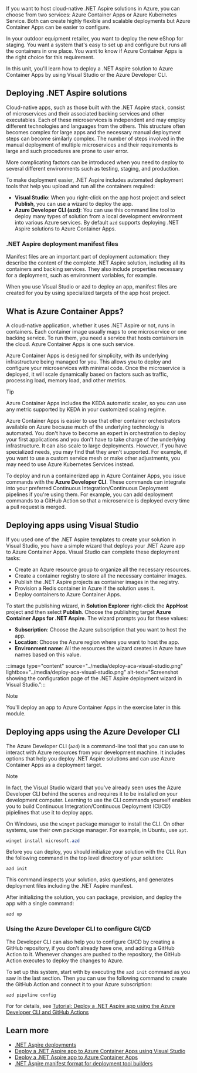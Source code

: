 If you want to host cloud-native .NET Aspire solutions in Azure, you can choose from two services: Azure Container Apps or Azure Kubernetes Service. Both can create highly flexible and scalable deployments but Azure Container Apps can be easier to configure.

In your outdoor equipment retailer, you want to deploy the new eShop for staging. You want a system that's easy to set up and configure but runs all the containers in one place. You want to know if Azure Container Apps is the right choice for this requirement.

In this unit, you'll learn how to deploy a .NET Aspire solution to Azure Container Apps by using Visual Studio or the Azure Developer CLI.

## Deploying .NET Aspire solutions

Cloud-native apps, such as those built with the .NET Aspire stack, consist of microservices and their associated backing services and other executables. Each of these microservices is independent and may employ different technologies and languages from the others. This structure often becomes complex for large apps and the necessary manual deployment steps can become similarly complex. The number of steps involved in the manual deployment of multiple microservices and their requirements is large and such procedures are prone to user error.

More complicating factors can be introduced when you need to deploy to several different environments such as testing, staging, and production.

To make deployment easier, .NET Aspire includes automated deployment tools that help you upload and run all the containers required:

- **Visual Studio**: When you right-click on the app host project and select **Publish**, you can use a wizard to deploy the app.
- **Azure Developer CLI (azd)**: You can use this command line tool to deploy many types of solution from a local development environment into various Azure services. By default `azd` supports deploying .NET Aspire solutions to Azure Container Apps.

### .NET Aspire deployment manifest files

Manifest files are an important part of deployment automation: they describe the content of the complete .NET Aspire solution, including all its containers and backing services. They also include properties necessary for a deployment, such as environment variables, for example.

When you use Visual Studio or azd to deploy an app, manifest files are created for you by using specialized targets of the app host project.

## What is Azure Container Apps?

A cloud-native application, whether it uses .NET Aspire or not, runs in containers. Each container image usually maps to one microservice or one backing service. To run them, you need a service that hosts containers in the cloud. Azure Container Apps is one such service.

Azure Container Apps is designed for simplicity, with its underlying infrastructure being managed for you. This allows you to deploy and configure your microservices with minimal code. Once the microservice is deployed, it will scale dynamically based on factors such as traffic, processing load, memory load, and other metrics.

> [!TIP]
> Azure Container Apps includes the KEDA automatic scaler, so you can use any metric supported by KEDA in your customized scaling regime.

Azure Container Apps is easier to use that other container orchestrators available on Azure because much of the underlying technology is automated. You don't have to become an expert in orchestration to deploy your first applications and you don't have to take charge of the underlying infrastructure. It can also scale to large deployments. However, if you have specialized needs, you may find that they aren't supported. For example, if you want to use a custom service mesh or make other adjustments, you may need to use Azure Kubernetes Services instead.

To deploy and run a containerized app in Azure Container Apps, you issue commands with the **Azure Developer CLI**. These commands can integrate into your preferred Continuous Integration/Continuous Deployment pipelines if you're using them. For example, you can add deployment commands to a GitHub Action so that a microservice is deployed every time a pull request is merged.

## Deploying apps using Visual Studio

If you used one of the .NET Aspire templates to create your solution in Visual Studio, you have a simple wizard that deploys your .NET Azure app to Azure Container Apps. Visual Studio can complete these deployment tasks:

- Create an Azure resource group to organize all the necessary resources.
- Create a container registry to store all the necessary container images.
- Publish the .NET Aspire projects as container images in the registry.
- Provision a Redis container in Azure if the solution uses it.
- Deploy containers to Azure Container Apps.

To start the publishing wizard, in **Solution Explorer** right-click the **AppHost** project and then select **Publish**. Choose the publishing target **Azure Container Apps for .NET Aspire**. The wizard prompts you for these values:

- **Subscription**: Choose the Azure subscription that you want to host the app.
- **Location**: Choose the Azure region where you want to host the app.
- **Environment name**: All the resources the wizard creates in Azure have names based on this value.

:::image type="content" source="../media/deploy-aca-visual-studio.png" lightbox="../media/deploy-aca-visual-studio.png" alt-text="Screenshot showing the configuration page of the .NET Aspire deployment wizard in Visual Studio.":::

> [!NOTE]
> You'll deploy an app to Azure Container Apps in the exercise later in this module.

## Deploying apps using the Azure Developer CLI

The Azure Developer CLI (`azd`) is a command-line tool that you can use to interact with Azure resources from your development machine. It includes options that help you deploy .NET Aspire solutions and can use Azure Container Apps as a deployment target.

> [!NOTE]
> In fact, the Visual Studio wizard that you've already seen uses the Azure Developer CLI behind the scenes and requires it to be installed on your development computer. Learning to use the CLI commands yourself enables you to build Continuous Integration/Continuous Deployment (CI/CD) pipielines that use it to deploy apps.

On Windows, use the `winget` package manager to install the CLI. On other systems, use their own package manager. For example, in Ubuntu, use `apt`.

```PowerShell
winget install microsoft.azd
```

Before you can deploy, you should initialize your solution with the CLI. Run the following command in the top level directory of your solution:

```azd
azd init
```

This command inspects your solution, asks questions, and generates deployment files including the .NET Aspire manifest.

After initializing the solution, you can package, provision, and deploy the app with a single command:

```azd
azd up
```

### Using the Azure Developer CLI to configure CI/CD

The Developer CLI can also help you to configure CI/CD by creating a GitHub repository, if you don't already have one, and adding a GitHub Action to it. Whenever changes are pushed to the repository, the GitHub Action executes to deploy the changes to Azure.

To set up this system, start with by executing the `azd init` command as you saw in the last section. Then you can use the following command to create the GitHub Action and connect it to your Azure subscription:

```azd
azd pipeline config
```

For for details, see [Tutorial: Deploy a .NET Aspire app using the Azure Developer CLI and GitHub Actions](/aspire/deployment/azure/aca-deployment-github-actions)

## Learn more

- [.NET Aspire deployments](/dotnet/aspire/deployment/overview)
- [Deploy a .NET Aspire app to Azure Container Apps using Visual Studio](/dotnet/aspire/deployment/azure/aca-deployment-visual-studio)
- [Deploy a .NET Aspire app to Azure Container Apps](/dotnet/aspire/deployment/azure/aca-deployment)
- [.NET Aspire manifest format for deployment tool builders](/dotnet/aspire/deployment/manifest-format)
